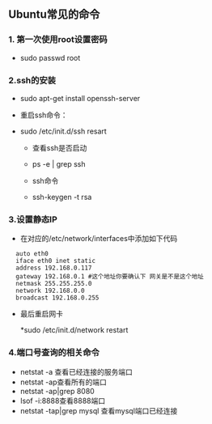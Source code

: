 ## Ubuntu常见的命令
### 1.	第一次使用root设置密码
*	sudo passwd root

### 2.ssh的安装
* sudo apt-get install  openssh-server

* 重启ssh命令：

* sudo /etc/init.d/ssh resart

  * 查看ssh是否启动


  * ps -e | grep ssh
  * ssh命令
  * ssh-keygen -t rsa


### 3.设置静态IP
* 在对应的/etc/network/interfaces中添加如下代码

```
  auto eth0
  iface eth0 inet static
  address 192.168.0.117
  gateway 192.168.0.1 #这个地址你要确认下 网关是不是这个地址
  netmask 255.255.255.0
  network 192.168.0.0
  broadcast 192.168.0.255	
```

* 最后重启网卡

  *sudo /etc/init.d/network restart

### 4.端口号查询的相关命令
* netstat -a  查看已经连接的服务端口
* netstat -ap查看所有的端口
* netstat -ap|grep 8080
* lsof -i:8888查看8888端口
* netstat -tap|grep mysql 查看mysql端口已经连接